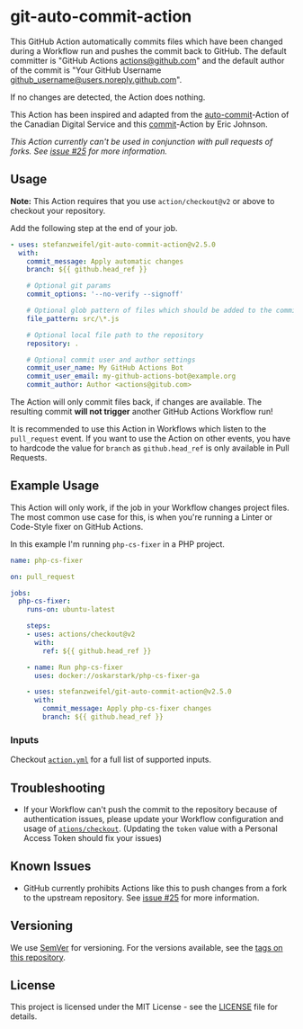 # git-auto-commit-action

This GitHub Action automatically commits files which have been changed during a Workflow run and pushes the commit back to GitHub.
The default committer is "GitHub Actions <actions@github.com>" and the default author of the commit is "Your GitHub Username <github_username@users.noreply.github.com>".

If no changes are detected, the Action does nothing.

This Action has been inspired and adapted from the [auto-commit](https://github.com/cds-snc/github-actions/tree/master/auto-commit
)-Action of the Canadian Digital Service and this [commit](https://github.com/elstudio/actions-js-build/blob/41d604d6e73d632e22eac40df8cc69b5added04b/commit/entrypoint.sh)-Action by Eric Johnson.

*This Action currently can't be used in conjunction with pull requests of forks. See [issue #25](https://github.com/stefanzweifel/git-auto-commit-action/issues/25) for more information.*

## Usage

**Note:** This Action requires that you use `action/checkout@v2` or above to checkout your repository.

Add the following step at the end of your job.

```yaml
- uses: stefanzweifel/git-auto-commit-action@v2.5.0
  with:
    commit_message: Apply automatic changes
    branch: ${{ github.head_ref }}

    # Optional git params
    commit_options: '--no-verify --signoff'

    # Optional glob pattern of files which should be added to the commit
    file_pattern: src/\*.js

    # Optional local file path to the repository
    repository: .

    # Optional commit user and author settings
    commit_user_name: My GitHub Actions Bot
    commit_user_email: my-github-actions-bot@example.org
    commit_author: Author <actions@gitub.com>
```

The Action will only commit files back, if changes are available. The resulting commit **will not trigger** another GitHub Actions Workflow run!

It is recommended to use this Action in Workflows which listen to the `pull_request` event. If you want to use the Action on other events, you have to hardcode the value for `branch` as `github.head_ref` is only available in Pull Requests.

## Example Usage

This Action will only work, if the job in your Workflow changes project files.
The most common use case for this, is when you're running a Linter or Code-Style fixer on GitHub Actions.

In this example I'm running `php-cs-fixer` in a PHP project.

```yaml
name: php-cs-fixer

on: pull_request

jobs:
  php-cs-fixer:
    runs-on: ubuntu-latest

    steps:
    - uses: actions/checkout@v2
      with:
        ref: ${{ github.head_ref }}

    - name: Run php-cs-fixer
      uses: docker://oskarstark/php-cs-fixer-ga

    - uses: stefanzweifel/git-auto-commit-action@v2.5.0
      with:
        commit_message: Apply php-cs-fixer changes
        branch: ${{ github.head_ref }}
```

### Inputs

Checkout [`action.yml`](https://github.com/stefanzweifel/git-auto-commit-action/blob/master/action.yml) for a full list of supported inputs.

## Troubleshooting

- If your Workflow can't push the commit to the repository because of authentication issues, please update your Workflow configuration and usage of [`ations/checkout`](https://github.com/actions/checkout#usage). (Updating the `token` value with a Personal Access Token should fix your issues)

## Known Issues

- GitHub currently prohibits Actions like this to push changes from a fork to the upstream repository. See [issue #25](https://github.com/stefanzweifel/git-auto-commit-action/issues/25) for more information.

## Versioning

We use [SemVer](http://semver.org/) for versioning. For the versions available, see the [tags on this repository](https://github.com/stefanzweifel/git-auto-commit-action/tags).

## License

This project is licensed under the MIT License - see the [LICENSE](https://github.com/stefanzweifel/git-auto-commit-action/blob/master/LICENSE) file for details.
